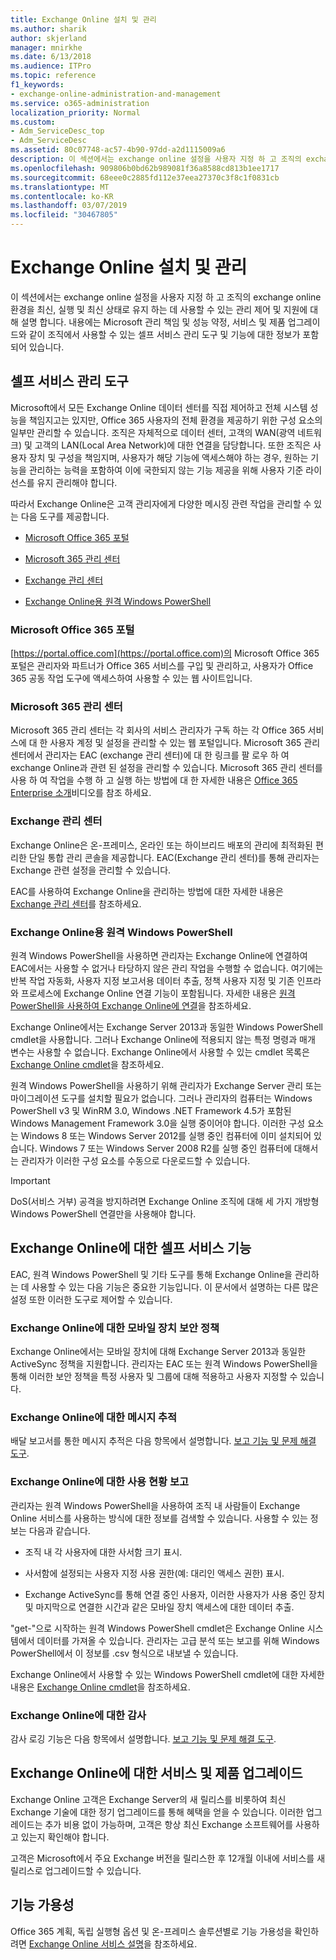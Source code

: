 ```yaml
---
title: Exchange Online 설치 및 관리
ms.author: sharik
author: skjerland
manager: mnirkhe
ms.date: 6/13/2018
ms.audience: ITPro
ms.topic: reference
f1_keywords:
- exchange-online-administration-and-management
ms.service: o365-administration
localization_priority: Normal
ms.custom:
- Adm_ServiceDesc_top
- Adm_ServiceDesc
ms.assetid: 80c07748-ac57-4b90-97dd-a2d1115009a6
description: 이 섹션에서는 exchange online 설정을 사용자 지정 하 고 조직의 exchange online 환경을 최신, 실행 및 최신 상태로 유지 하는 데 사용할 수 있는 관리 제어 및 지원에 대해 설명 합니다. 내용에는 Microsoft 관리 책임 및 성능 약정, 서비스 및 제품 업그레이드와 같이 조직에서 사용할 수 있는 셀프 서비스 관리 도구 및 기능에 대한 정보가 포함되어 있습니다.
ms.openlocfilehash: 909806b0bd62b989081f36a8588cd813b1ee1717
ms.sourcegitcommit: 68eee0c2885fd112e37eea27370c3f8c1f0831cb
ms.translationtype: MT
ms.contentlocale: ko-KR
ms.lasthandoff: 03/07/2019
ms.locfileid: "30467805"
---
```

# <a name="exchange-online-setup-and-administration"></a>Exchange Online 설치 및 관리

이 섹션에서는 exchange online 설정을 사용자 지정 하 고 조직의 exchange online 환경을 최신, 실행 및 최신 상태로 유지 하는 데 사용할 수 있는 관리 제어 및 지원에 대해 설명 합니다. 내용에는 Microsoft 관리 책임 및 성능 약정, 서비스 및 제품 업그레이드와 같이 조직에서 사용할 수 있는 셀프 서비스 관리 도구 및 기능에 대한 정보가 포함되어 있습니다.
  
## <a name="self-service-administration-tools"></a>셀프 서비스 관리 도구

Microsoft에서 모든 Exchange Online 데이터 센터를 직접 제어하고 전체 시스템 성능을 책임지고는 있지만, Office 365 사용자의 전체 환경을 제공하기 위한 구성 요소의 일부만 관리할 수 있습니다. 조직은 자체적으로 데이터 센터, 고객의 WAN(광역 네트워크) 및 고객의 LAN(Local Area Network)에 대한 연결을 담당합니다. 또한 조직은 사용자 장치 및 구성을 책임지며, 사용자가 해당 기능에 액세스해야 하는 경우, 원하는 기능을 관리하는 능력을 포함하여 이에 국한되지 않는 기능 제공을 위해 사용자 기준 라이선스를 유지 관리해야 합니다.
  
따라서 Exchange Online은 고객 관리자에게 다양한 메시징 관련 작업을 관리할 수 있는 다음 도구를 제공합니다.
  
- [Microsoft Office 365 포털](exchange-online-setup-and-administration.md#microsoft-office-365-portal)
    
- [Microsoft 365 관리 센터](exchange-online-setup-and-administration.md#microsoft-office-365-admin-center)
    
- [Exchange 관리 센터](exchange-online-setup-and-administration.md#exchange-admin-center)
    
- [Exchange Online용 원격 Windows PowerShell](exchange-online-setup-and-administration.md#remote-windows-powershell-for-exchange-online)
    
### <a name="microsoft-office-365-portal"></a>Microsoft Office 365 포털
<a name="BKMK_MicrosoftOnlineServicesPortal"> </a>

[https://portal.office.com](https://portal.office.com)의 Microsoft Office 365 포털은 관리자와 파트너가 Office 365 서비스를 구입 및 관리하고, 사용자가 Office 365 공동 작업 도구에 액세스하여 사용할 수 있는 웹 사이트입니다.
  
### <a name="microsoft-365-admin-center"></a>Microsoft 365 관리 센터
<a name="BKMK_Office365admincenterl"> </a>

Microsoft 365 관리 센터는 각 회사의 서비스 관리자가 구독 하는 각 Office 365 서비스에 대 한 사용자 계정 및 설정을 관리할 수 있는 웹 포털입니다. Microsoft 365 관리 센터에서 관리자는 EAC (exchange 관리 센터)에 대 한 링크를 팔 로우 하 여 exchange Online과 관련 된 설정을 관리할 수 있습니다. Microsoft 365 관리 센터를 사용 하 여 작업을 수행 하 고 실행 하는 방법에 대 한 자세한 내용은 [Office 365 Enterprise 소개](https://go.microsoft.com/fwlink/p/?LinkId=271806)비디오를 참조 하세요.
  
### <a name="exchange-admin-center"></a>Exchange 관리 센터
<a name="BKMK_ExchangeAdministrationCenter"> </a>

Exchange Online은 온-프레미스, 온라인 또는 하이브리드 배포의 관리에 최적화된 편리한 단일 통합 관리 콘솔을 제공합니다. EAC(Exchange 관리 센터)를 통해 관리자는 Exchange 관련 설정을 관리할 수 있습니다.
  
EAC를 사용하여 Exchange Online을 관리하는 방법에 대한 자세한 내용은 [Exchange 관리 센터](https://go.microsoft.com/fwlink/p/?LinkId=271807)를 참조하세요.
  
### <a name="remote-windows-powershell-for-exchange-online"></a>Exchange Online용 원격 Windows PowerShell
<a name="BKMK_RemoteWindowsPowerShell"> </a>

원격 Windows PowerShell을 사용하면 관리자는 Exchange Online에 연결하여 EAC에서는 사용할 수 없거나 타당하지 않은 관리 작업을 수행할 수 없습니다. 여기에는 반복 작업 자동화, 사용자 지정 보고서용 데이터 추출, 정책 사용자 지정 및 기존 인프라와 프로세스에 Exchange Online 연결 기능이 포함됩니다. 자세한 내용은 [원격 PowerShell을 사용하여 Exchange Online에 연결](https://go.microsoft.com/fwlink/p/?LinkId=308994)을 참조하세요.
  
Exchange Online에서는 Exchange Server 2013과 동일한 Windows PowerShell cmdlet을 사용합니다. 그러나 Exchange Online에 적용되지 않는 특정 명령과 매개 변수는 사용할 수 없습니다. Exchange Online에서 사용할 수 있는 cmdlet 목록은 [Exchange Online cmdlet](https://go.microsoft.com/fwlink/p/?LinkId=271808)을 참조하세요.
  
원격 Windows PowerShell을 사용하기 위해 관리자가 Exchange Server 관리 또는 마이그레이션 도구를 설치할 필요가 없습니다. 그러나 관리자의 컴퓨터는 Windows PowerShell v3 및 WinRM 3.0, Windows .NET Framework 4.5가 포함된 Windows Management Framework 3.0을 실행 중이어야 합니다. 이러한 구성 요소는 Windows 8 또는 Windows Server 2012를 실행 중인 컴퓨터에 이미 설치되어 있습니다. Windows 7 또는 Windows Server 2008 R2를 실행 중인 컴퓨터에 대해서는 관리자가 이러한 구성 요소를 수동으로 다운로드할 수 있습니다.
  
> [!IMPORTANT]
> DoS(서비스 거부) 공격을 방지하려면 Exchange Online 조직에 대해 세 가지 개방형 Windows PowerShell 연결만을 사용해야 합니다. 
  
## <a name="self-service-capabilities-for-exchange-online"></a>Exchange Online에 대한 셀프 서비스 기능

EAC, 원격 Windows PowerShell 및 기타 도구를 통해 Exchange Online을 관리하는 데 사용할 수 있는 다음 기능은 중요한 기능입니다. 이 문서에서 설명하는 다른 많은 설정 또한 이러한 도구로 제어할 수 있습니다.
  
### <a name="mobile-device-security-policies-for-exchange-online"></a>Exchange Online에 대한 모바일 장치 보안 정책

Exchange Online에서는 모바일 장치에 대해 Exchange Server 2013과 동일한 ActiveSync 정책을 지원합니다. 관리자는 EAC 또는 원격 Windows PowerShell을 통해 이러한 보안 정책을 특정 사용자 및 그룹에 대해 적용하고 사용자 지정할 수 있습니다.
  
### <a name="message-tracking-for-exchange-online"></a>Exchange Online에 대한 메시지 추적

배달 보고서를 통한 메시지 추적은 다음 항목에서 설명합니다. [보고 기능 및 문제 해결 도구](reporting-features-and-troubleshooting-tools.md).
  
### <a name="usage-reporting-for-exchange-online"></a>Exchange Online에 대한 사용 현황 보고

관리자는 원격 Windows PowerShell을 사용하여 조직 내 사람들이 Exchange Online 서비스를 사용하는 방식에 대한 정보를 검색할 수 있습니다. 사용할 수 있는 정보는 다음과 같습니다.
  
- 조직 내 각 사용자에 대한 사서함 크기 표시.
    
- 사서함에 설정되는 사용자 지정 사용 권한(예: 대리인 액세스 권한) 표시.
    
- Exchange ActiveSync를 통해 연결 중인 사용자, 이러한 사용자가 사용 중인 장치 및 마지막으로 연결한 시간과 같은 모바일 장치 액세스에 대한 데이터 추출.
    
"get-"으로 시작하는 원격 Windows PowerShell cmdlet은 Exchange Online 시스템에서 데이터를 가져올 수 있습니다. 관리자는 고급 분석 또는 보고를 위해 Windows PowerShell에서 이 정보를 .csv 형식으로 내보낼 수 있습니다.
  
Exchange Online에서 사용할 수 있는 Windows PowerShell cmdlet에 대한 자세한 내용은 [Exchange Online cmdlet](https://go.microsoft.com/fwlink/p/?LinkId=271808)을 참조하세요.
  
### <a name="auditing-for-exchange-online"></a>Exchange Online에 대한 감사

감사 로깅 기능은 다음 항목에서 설명합니다. [보고 기능 및 문제 해결 도구](reporting-features-and-troubleshooting-tools.md).
  
## <a name="service-and-product-upgrades-for-exchange-online"></a>Exchange Online에 대한 서비스 및 제품 업그레이드

Exchange Online 고객은 Exchange Server의 새 릴리스를 비롯하여 최신 Exchange 기술에 대한 정기 업그레이드를 통해 혜택을 얻을 수 있습니다. 이러한 업그레이드는 추가 비용 없이 가능하며, 고객은 항상 최신 Exchange 소프트웨어를 사용하고 있는지 확인해야 합니다.
  
고객은 Microsoft에서 주요 Exchange 버전을 릴리스한 후 12개월 이내에 서비스를 새 릴리스로 업그레이드할 수 있습니다.
  
## <a name="feature-availability"></a>기능 가용성

Office 365 계획, 독립 실행형 옵션 및 온-프레미스 솔루션별로 기능 가용성을 확인하려면 [Exchange Online 서비스 설명](exchange-online-service-description.md)을 참조하세요.
  

